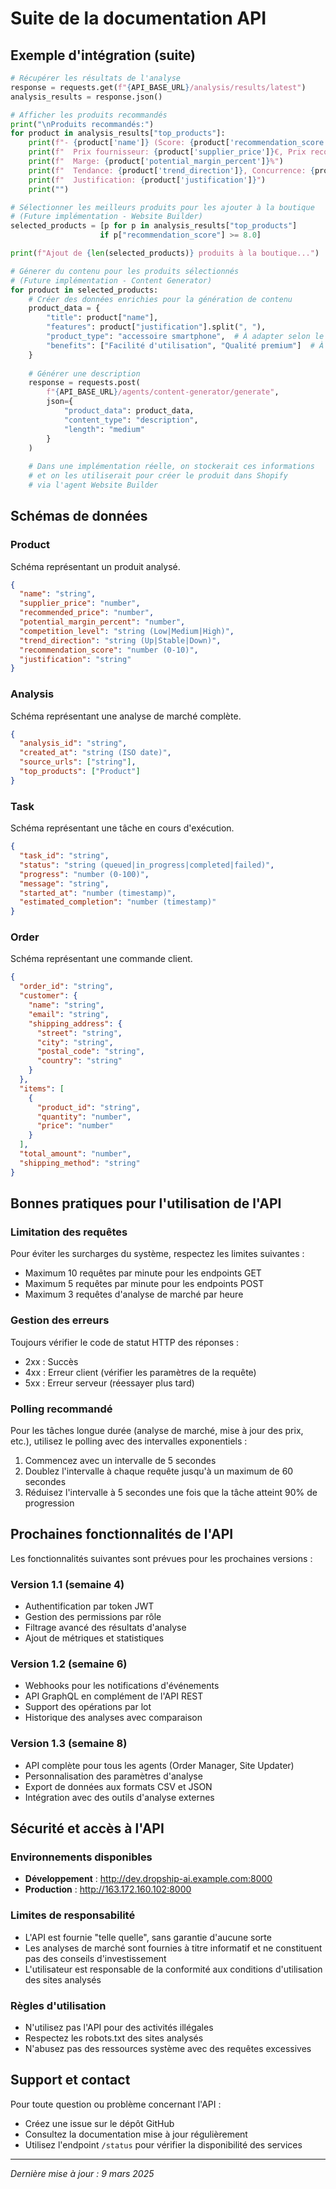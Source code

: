# Suite de la documentation API

## Exemple d'intégration (suite)

```python
# Récupérer les résultats de l'analyse
response = requests.get(f"{API_BASE_URL}/analysis/results/latest")
analysis_results = response.json()

# Afficher les produits recommandés
print("\nProduits recommandés:")
for product in analysis_results["top_products"]:
    print(f"- {product['name']} (Score: {product['recommendation_score']}/10)")
    print(f"  Prix fournisseur: {product['supplier_price']}€, Prix recommandé: {product['recommended_price']}€")
    print(f"  Marge: {product['potential_margin_percent']}%")
    print(f"  Tendance: {product['trend_direction']}, Concurrence: {product['competition_level']}")
    print(f"  Justification: {product['justification']}")
    print("")

# Sélectionner les meilleurs produits pour les ajouter à la boutique
# (Future implémentation - Website Builder)
selected_products = [p for p in analysis_results["top_products"] 
                    if p["recommendation_score"] >= 8.0]

print(f"Ajout de {len(selected_products)} produits à la boutique...")

# Génerer du contenu pour les produits sélectionnés
# (Future implémentation - Content Generator)
for product in selected_products:
    # Créer des données enrichies pour la génération de contenu
    product_data = {
        "title": product["name"],
        "features": product["justification"].split(", "),
        "product_type": "accessoire smartphone",  # À adapter selon le produit
        "benefits": ["Facilité d'utilisation", "Qualité premium"]  # À personnaliser
    }
    
    # Générer une description
    response = requests.post(
        f"{API_BASE_URL}/agents/content-generator/generate",
        json={
            "product_data": product_data,
            "content_type": "description",
            "length": "medium"
        }
    )
    
    # Dans une implémentation réelle, on stockerait ces informations
    # et on les utiliserait pour créer le produit dans Shopify
    # via l'agent Website Builder
```

## Schémas de données

### Product

Schéma représentant un produit analysé.

```json
{
  "name": "string",
  "supplier_price": "number",
  "recommended_price": "number",
  "potential_margin_percent": "number",
  "competition_level": "string (Low|Medium|High)",
  "trend_direction": "string (Up|Stable|Down)",
  "recommendation_score": "number (0-10)",
  "justification": "string"
}
```

### Analysis

Schéma représentant une analyse de marché complète.

```json
{
  "analysis_id": "string",
  "created_at": "string (ISO date)",
  "source_urls": ["string"],
  "top_products": ["Product"]
}
```

### Task

Schéma représentant une tâche en cours d'exécution.

```json
{
  "task_id": "string",
  "status": "string (queued|in_progress|completed|failed)",
  "progress": "number (0-100)",
  "message": "string",
  "started_at": "number (timestamp)",
  "estimated_completion": "number (timestamp)"
}
```

### Order

Schéma représentant une commande client.

```json
{
  "order_id": "string",
  "customer": {
    "name": "string",
    "email": "string",
    "shipping_address": {
      "street": "string",
      "city": "string",
      "postal_code": "string",
      "country": "string"
    }
  },
  "items": [
    {
      "product_id": "string",
      "quantity": "number",
      "price": "number"
    }
  ],
  "total_amount": "number",
  "shipping_method": "string"
}
```

## Bonnes pratiques pour l'utilisation de l'API

### Limitation des requêtes

Pour éviter les surcharges du système, respectez les limites suivantes :
- Maximum 10 requêtes par minute pour les endpoints GET
- Maximum 5 requêtes par minute pour les endpoints POST
- Maximum 3 requêtes d'analyse de marché par heure

### Gestion des erreurs

Toujours vérifier le code de statut HTTP des réponses :
- 2xx : Succès
- 4xx : Erreur client (vérifier les paramètres de la requête)
- 5xx : Erreur serveur (réessayer plus tard)

### Polling recommandé

Pour les tâches longue durée (analyse de marché, mise à jour des prix, etc.), utilisez le polling avec des intervalles exponentiels :
1. Commencez avec un intervalle de 5 secondes
2. Doublez l'intervalle à chaque requête jusqu'à un maximum de 60 secondes
3. Réduisez l'intervalle à 5 secondes une fois que la tâche atteint 90% de progression

## Prochaines fonctionnalités de l'API

Les fonctionnalités suivantes sont prévues pour les prochaines versions :

### Version 1.1 (semaine 4)
- Authentification par token JWT
- Gestion des permissions par rôle
- Filtrage avancé des résultats d'analyse
- Ajout de métriques et statistiques

### Version 1.2 (semaine 6)
- Webhooks pour les notifications d'événements
- API GraphQL en complément de l'API REST
- Support des opérations par lot
- Historique des analyses avec comparaison

### Version 1.3 (semaine 8)
- API complète pour tous les agents (Order Manager, Site Updater)
- Personnalisation des paramètres d'analyse
- Export de données aux formats CSV et JSON
- Intégration avec des outils d'analyse externes

## Sécurité et accès à l'API

### Environnements disponibles

- **Développement** : http://dev.dropship-ai.example.com:8000
- **Production** : http://163.172.160.102:8000

### Limites de responsabilité

- L'API est fournie "telle quelle", sans garantie d'aucune sorte
- Les analyses de marché sont fournies à titre informatif et ne constituent pas des conseils d'investissement
- L'utilisateur est responsable de la conformité aux conditions d'utilisation des sites analysés

### Règles d'utilisation

- N'utilisez pas l'API pour des activités illégales
- Respectez les robots.txt des sites analysés
- N'abusez pas des ressources système avec des requêtes excessives

## Support et contact

Pour toute question ou problème concernant l'API :
- Créez une issue sur le dépôt GitHub
- Consultez la documentation mise à jour régulièrement
- Utilisez l'endpoint `/status` pour vérifier la disponibilité des services

---

*Dernière mise à jour : 9 mars 2025*